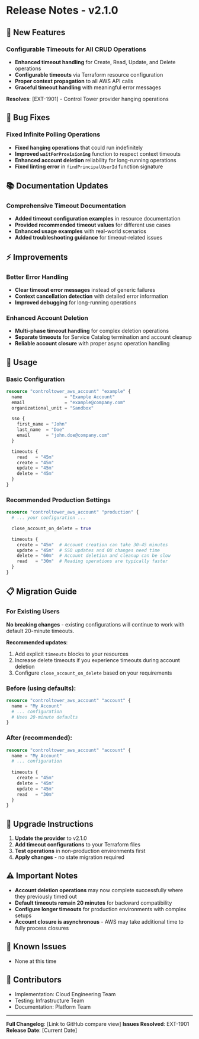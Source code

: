 # Release Notes - v2.1.0

## 🚀 New Features

### Configurable Timeouts for All CRUD Operations
- **Enhanced timeout handling** for Create, Read, Update, and Delete operations
- **Configurable timeouts** via Terraform resource configuration
- **Proper context propagation** to all AWS API calls
- **Graceful timeout handling** with meaningful error messages

**Resolves**: [EXT-1901] - Control Tower provider hanging operations

## 🐛 Bug Fixes

### Fixed Infinite Polling Operations
- **Fixed hanging operations** that could run indefinitely
- **Improved `waitForProvisioning`** function to respect context timeouts
- **Enhanced account deletion** reliability for long-running operations
- **Fixed linting error** in `findPrincipalUserId` function signature

## 📚 Documentation Updates

### Comprehensive Timeout Documentation
- **Added timeout configuration examples** in resource documentation
- **Provided recommended timeout values** for different use cases
- **Enhanced usage examples** with real-world scenarios
- **Added troubleshooting guidance** for timeout-related issues

## ⚡ Improvements

### Better Error Handling
- **Clear timeout error messages** instead of generic failures
- **Context cancellation detection** with detailed error information
- **Improved debugging** for long-running operations

### Enhanced Account Deletion
- **Multi-phase timeout handling** for complex deletion operations
- **Separate timeouts** for Service Catalog termination and account cleanup
- **Reliable account closure** with proper async operation handling

## 🔧 Usage

### Basic Configuration
```terraform
resource "controltower_aws_account" "example" {
  name                = "Example Account"
  email               = "example@company.com"
  organizational_unit = "Sandbox"

  sso {
    first_name = "John"
    last_name  = "Doe"
    email      = "john.doe@company.com"
  }

  timeouts {
    read   = "45m"
    create = "45m"
    update = "45m"
    delete = "45m"
  }
}
```

### Recommended Production Settings
```terraform
resource "controltower_aws_account" "production" {
  # ... your configuration ...

  close_account_on_delete = true

  timeouts {
    create = "45m"  # Account creation can take 30-45 minutes
    update = "45m"  # SSO updates and OU changes need time
    delete = "60m"  # Account deletion and cleanup can be slow
    read   = "30m"  # Reading operations are typically faster
  }
}
```

## 📋 Migration Guide

### For Existing Users

**No breaking changes** - existing configurations will continue to work with default 20-minute timeouts.

**Recommended updates**:
1. Add explicit `timeouts` blocks to your resources
2. Increase delete timeouts if you experience timeouts during account deletion
3. Configure `close_account_on_delete` based on your requirements

### Before (using defaults):
```terraform
resource "controltower_aws_account" "account" {
  name = "My Account"
  # ... configuration
  # Uses 20-minute defaults
}
```

### After (recommended):
```terraform
resource "controltower_aws_account" "account" {
  name = "My Account"
  # ... configuration
  
  timeouts {
    create = "45m"
    delete = "45m"
    update = "45m"
    read   = "30m"
  }
}
```

## 🔄 Upgrade Instructions

1. **Update the provider** to v2.1.0
2. **Add timeout configurations** to your Terraform files
3. **Test operations** in non-production environments first
4. **Apply changes** - no state migration required

## ⚠️ Important Notes

- **Account deletion operations** may now complete successfully where they previously timed out
- **Default timeouts remain 20 minutes** for backward compatibility
- **Configure longer timeouts** for production environments with complex setups
- **Account closure is asynchronous** - AWS may take additional time to fully process closures

## 🐞 Known Issues

- None at this time

## 👥 Contributors

- Implementation: Cloud Engineering Team
- Testing: Infrastructure Team
- Documentation: Platform Team

---

**Full Changelog**: [Link to GitHub compare view]
**Issues Resolved**: EXT-1901
**Release Date**: [Current Date]